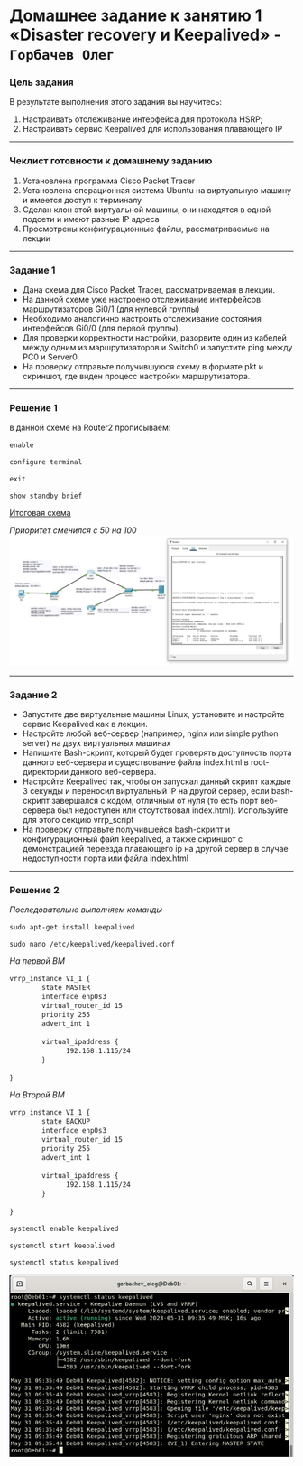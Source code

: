 # Домашнее задание к занятию 1 «Disaster recovery и Keepalived» - `Горбачев Олег`

### Цель задания
В результате выполнения этого задания вы научитесь:
1. Настраивать отслеживание интерфейса для протокола HSRP;
2. Настраивать сервис Keepalived для использования плавающего IP

------

### Чеклист готовности к домашнему заданию

1. Установлена программа Cisco Packet Tracer
2. Установлена операционная система Ubuntu на виртуальную машину и имеется доступ к терминалу
3. Сделан клон этой виртуальной машины, они находятся в одной подсети и имеют разные IP адреса
4. Просмотрены конфигурационные файлы, рассматриваемые на лекции

------

### Задание 1
- Дана схема для Cisco Packet Tracer, рассматриваемая в лекции.
- На данной схеме уже настроено отслеживание интерфейсов маршрутизаторов Gi0/1 (для нулевой группы)
- Необходимо аналогично настроить отслеживание состояния интерфейсов Gi0/0 (для первой группы).
- Для проверки корректности настройки, разорвите один из кабелей между одним из маршрутизаторов и Switch0 и запустите ping между PC0 и Server0.
- На проверку отправьте получившуюся схему в формате pkt и скриншот, где виден процесс настройки маршрутизатора.
------
### Решение 1
в данной схеме на Router2 прописываем:
```shell
enable
```
```shell
configure terminal
```
```shell
exit
```
```shell
show standby brief
```

[Итоговая схема](10.1-1.pkt)

*Приоритет сменился с 50 на 100*
![1-1](./10.1-1-001.jpg)

------

### Задание 2
- Запустите две виртуальные машины Linux, установите и настройте сервис Keepalived как в лекции.
- Настройте любой веб-сервер (например, nginx или simple python server) на двух виртуальных машинах
- Напишите Bash-скрипт, который будет проверять доступность порта данного веб-сервера и существование файла index.html в root-директории данного веб-сервера.
- Настройте Keepalived так, чтобы он запускал данный скрипт каждые 3 секунды и переносил виртуальный IP на другой сервер, если bash-скрипт завершался с кодом, отличным от нуля (то есть порт веб-сервера был недоступен или отсутствовал index.html). Используйте для этого секцию vrrp_script
- На проверку отправьте получившейся bash-скрипт и конфигурационный файл keepalived, а также скриншот с демонстрацией переезда плавающего ip на другой сервер в случае недоступности порта или файла index.html
------

### Решение 2
*Последовательно выполняем команды*
```shell
sudo apt-get install keepalived
```
```shell
sudo nano /etc/keepalived/keepalived.conf
```
*На первой ВМ*
```shell
vrrp_instance VI_1 {
        state MASTER
        interface enp0s3
        virtual_router_id 15
        priority 255
        advert_int 1

        virtual_ipaddress {
              192.168.1.115/24
        }

}
```
*На Второй ВМ*
```shell
vrrp_instance VI_1 {
        state BACKUP
        interface enp0s3
        virtual_router_id 15
        priority 255
        advert_int 1

        virtual_ipaddress {
              192.168.1.115/24
        }

}
```
```shell
systemctl enable keepalived
```
```shell
systemctl start keepalived
```
```shell
systemctl status keepalived
```

![2-1](./10.1-2-001.jpg)





